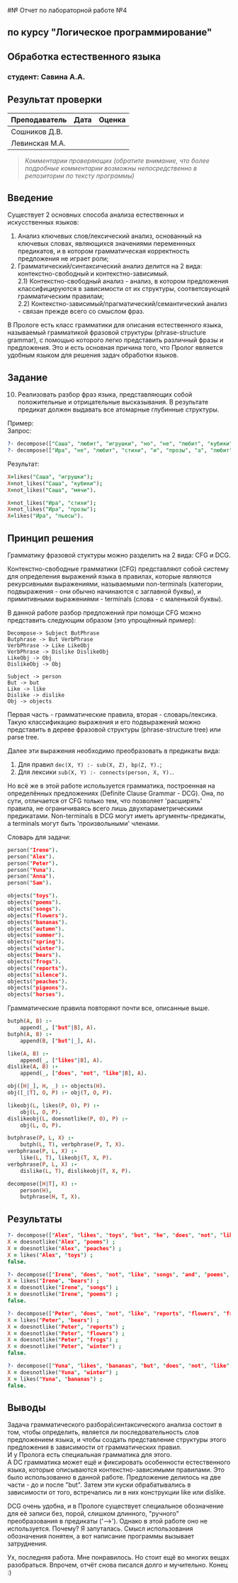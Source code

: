 #№ Отчет по лабораторной работе №4
## по курсу "Логическое программирование"

## Обработка естественного языка

### студент: Савина А.А.

## Результат проверки

| Преподаватель     | Дата         |  Оценка       |
|-------------------|--------------|---------------|
| Сошников Д.В. |              |               |
| Левинская М.А.|              |               |

> *Комментарии проверяющих (обратите внимание, что более подробные комментарии возможны непосредственно в репозитории по тексту программы)*


## Введение
Существует 2 основных способа анализа естественных и искусственных языков:  
1) Анализ ключевых слов/лексический анализ, основанный на ключевых словах, являющихся значениями переменнных предикатов, и в котором грамматическая корректность предложения не играет роли;  
2) Грамматический/синтаксический анализ делится на 2 вида: контекстно-свободный и контекстно-зависимый.  
	2.1) Контекстно-свободный анализ - анализ, в котором предложения классифицируются в зависимости от их структуры, соответсвующей грамматическим правилам;  
	2.2) Контекстно-зависимый/прагматический/семантический анализ - связан прежде всего со смыслом фраз.  

В Прологе есть класс грамматики для описания естественного языка, называемый грамматикой фразовой структуры (phrase-structure grammar), с помощью которого легко представить различный фразы и предложения. Это и есть основная причина того, что Пролог является удобным языком для решения задач обработки языков.

## Задание

10. Реализовать разбор фраз языка, представляющих собой положительные и отрицательные высказывания. В результате предикат должен выдавать все атомарные глубинные структуры.  

Пример:  
Запрос:  
```prolog
?- decompose(["Саша", "любит", "игрушки", "но", "не", "любит", "кубики", "и", "мячи"],X).
?- decompose(["Ира", "не", "любит", "стихи", "и", "прозы", "а", "любит", "пьесы"],X).
```
Результат:   
```prolog
X=likes("Саша", "игрушки");
X=not_likes("Саша", "кубики");
X=not_likes("Саша", "мячи").

X=not_likes("Ира", "стихи"); 
X=not_likes("Ира", "прозы"); 
X=likes("Ира", "пьесы").
```

## Принцип решения
Грамматику фразовой стуктуры можно разделить на 2 вида: CFG и DCG.  

Контекстно-свободные грамматики (CFG) представляют собой систему для определения выражений языка в правилах, которые являются рекурсивными выражениями, называемыми non-terminals (категории, подвыражения - они обычно начинаются с заглавной буквы), и примитивными выражениями - terminals (слова - с маленькой буквы).

В данной работе разбор предложений при помощи CFG можно представить следующим образом (это упрощённый пример):
```
Decompose-> Subject ButPhrase
Butphrase -> But VerbPhrase
VerbPhrase -> Like LikeObj
VerbPhrase -> Dislike DislikeObj
LikeObj -> Obj
DislikeObj -> Obj

Subject -> person
But -> but
Like -> like
Dislike -> dislike
Obj -> objects
```
Первая часть - грамматические правила, вторая - словарь/лексика.  
Такую классификацию выражения и его подвыражений можно представить в дереве фразовой структуры (phrase-structure tree) или parse tree.  

Далее эти выражения необходимо преобразовать в предикаты вида:  
1) Для правил `dec(X, Y) :- sub(X, Z), bp(Z, Y).`;
2) Для лексики `sub(X, Y) :- connects(person, X, Y).`.

Но всё же в этой работе используется грамматика, построенная на определённых предложениях (Definite Clause Grammar - DCG). Она, по сути, отличается от CFG только тем, что позволяет 'расширять' правила, не ограничиваясь всего лишь двухпараметрическими предикатами. Non-terminals в DCG могут иметь аргументы-предикаты, а terminals могут быть 'произвольными' членами.  


Словарь для задачи:
```prolog
person("Irene").
person("Alex").
person("Peter").
person("Yuna").
person("Anna").
person("Sam").

objects("toys").
objects("poems").
objects("songs").
objects("flowers").
objects("bananas").
objects("autumn").
objects("summer").
objects("spring").
objects("winter").
objects("bears").
objects("frogs").
objects("reports").
objects("silence").
objects("peaches").
objects("pigeons").
objects("horses").
```

Грамматические правила повторяют почти все, описанные выше.
```prolog
butph(A, B) :-
	append(_, ["but"|B], A).
butph(A, B) :- 
	append(B, ["but"|_], A).

like(A, B) :-
	append(_, ["likes"|B], A).
dislike(A, B) :-
	append(_, ["does", "not", "like"|B], A).

obj([H|_], H, _) :- objects(H).
obj([_|T], O, P) :- obj(T, O, P).

likeobj(L, likes(P, O), P) :-
	obj(L, O, P).	
dislikeobj(L, doesnotlike(P, O), P) :-
	obj(L, O, P).

butphrase(P, L, X) :-
	butph(L, T), verbphrase(P, T, X).
verbphrase(P, L, X) :-
	like(L, T), likeobj(T, X, P).
verbphrase(P, L, X) :-
	dislike(L, T), dislikeobj(T, X, P).

decompose([H|T], X) :-
	person(H),
	butphrase(H, T, X).
```

## Результаты
```prolog
?- decompose(["Alex", "likes", "toys", "but", "he", "does", "not", "like", "poems", "and", "peaches"], X).
X = doesnotlike("Alex", "poems") ;
X = doesnotlike("Alex", "peaches") ;
X = likes("Alex", "toys") ;
false.

?- decompose(["Irene", "does", "not", "like", "songs", "and", "poems", "but", "likes", "bears"], X).
X = likes("Irene", "bears") ;
X = doesnotlike("Irene", "songs") ;
X = doesnotlike("Irene", "poems") ;
false.

?- decompose(["Peter", "does", "not", "like", "reports", "flowers", "frogs", "and", "winter", "but", "she", "likes", "bears"], X).
X = likes("Peter", "bears") ;
X = doesnotlike("Peter", "reports") ;
X = doesnotlike("Peter", "flowers") ;
X = doesnotlike("Peter", "frogs") ;
X = doesnotlike("Peter", "winter") ;
false.

?- decompose(["Yuna", "likes", "bananas", "but", "does", "not", "like", "winter"], X).
X = doesnotlike("Yuna", "winter") ;
X = likes("Yuna", "bananas") ;
false.
```
## Выводы


Задача грамматического разбора\синтаксического анализа состоит в том, чтобы определить, является ли последовательность слов предложением языка, и чтобы создать представление структуры этого предложения в зависимости от грамматических правил.  
И у Пролога есть специальная грамматика для этого.  
А DC грамматика может ещё и фиксировать особенности естественного языка, которые описываются контекстно-зависимыми правилами. Это было использованно в данной работе. Предложение делилось на две части - до и после "but". Затем эти куски обрабатывались в зависимости от того, встречались ли в них конструкции like или dislike.  

DCG очень удобна, и в Прологе существует специальное обозначение для её записи без, порой, слишком длинного, "ручного" преобразования в предикаты ('-->'). Однако в этой работе оно не используется. Почему? Я запуталась. Смысл использования обозначения понятен, а вот написание программы вызывает затруднения.

Ух, последняя работа. Мне понравилось. Но стоит ещё во многих вещах разобраться. Впрочем, отчёт снова писался долго и мучительно. Конец :)



